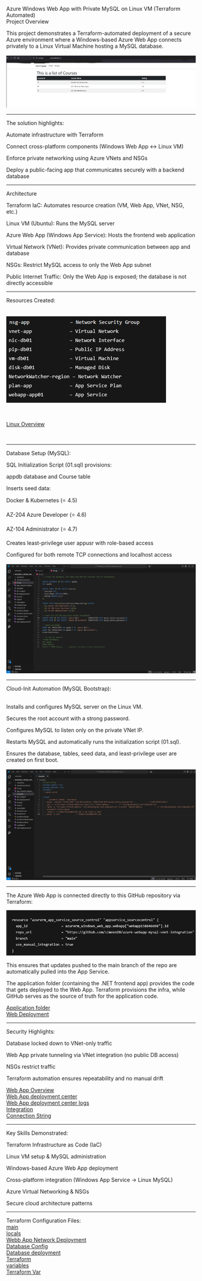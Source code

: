 Azure Windows Web App with Private MySQL on Linux VM (Terraform Automated)
<br>
Project Overview

This project demonstrates a Terraform-automated deployment of a secure Azure environment where a Windows-based Azure Web App connects privately to a Linux Virtual Machine hosting a MySQL database.
<br>
<br>
![web app domain](Learning_App_Web_App.png)

---

The solution highlights:

Automate infrastructure with Terraform

Connect cross-platform components (Windows Web App ↔ Linux VM)

Enforce private networking using Azure VNets and NSGs

Deploy a public-facing app that communicates securely with a backend database

---

Architecture

Terraform IaC: Automates resource creation (VM, Web App, VNet, NSG, etc.)

Linux VM (Ubuntu): Runs the MySQL server

Azure Web App (Windows App Service): Hosts the frontend web application

Virtual Network (VNet): Provides private communication between app and database

NSGs: Restrict MySQL access to only the Web App subnet 

Public Internet Traffic: Only the Web App is exposed; the database is not directly accessible

---

Resources Created:<br>
<br>
<br>
![All Resources](All_Resources.png)<br>

<br>

[Linux Overview](Linux_VM_Overview.png)

<br>


---

Database Setup (MySQL):

SQL Initialization Script (01.sql) provisions:

appdb database and Course table

Inserts seed data:

Docker & Kubernetes (⭐ 4.5)

AZ-204 Azure Developer (⭐ 4.6)

AZ-104 Administrator (⭐ 4.7)

Creates least-privilege user appusr with role-based access

Configured for both remote TCP connections and localhost access
<br>
<br>
![MySql](01_SQL.png)

---

Cloud-Init Automation (MySQL Bootstrap):
<br>
<br>

Installs and configures MySQL server on the Linux VM.

Secures the root account with a strong password.

Configures MySQL to listen only on the private VNet IP.

Restarts MySQL and automatically runs the initialization script (01.sql).

Ensures the database, tables, seed data, and least-privilege user are created on first boot.
<br>
<br>
![Cloud-Init Automation](cloudinit.png)

---

The Azure Web App is connected directly to this GitHub repository via Terraform:
<br>

![Github](Github_azure_webapp_mysql_vnet_integration.png)

This ensures that updates pushed to the main branch of the repo are automatically pulled into the App Service.

The application folder (containing the .NET frontend app) provides the code that gets deployed to the Web App. Terraform provisions the infra, while GitHub serves as the source of truth for the application code.
<br>

[Application folder](learningapp)
<br>
[Web Deployment](web_deployment_tf.png)

---

Security Highlights:

Database locked down to VNet-only traffic

Web App private tunneling via VNet integration (no public DB access)

NSGs restrict traffic 

Terraform automation ensures repeatability and no manual drift
<br>

[Web App Overview ](Webapp_Resource_Overview.png)<br>
[Web App deployment center](webapp_Deployment_center.png)<br>
[Web App deployment center logs](webapp_Deployment_Center_logs.png)<br>
[Integration](Webapp_Resource_Networking_Virtual_Network_Integration.png)<br>
[Connection String](Webapp_Resource_Environment_Variables.png)<br>

---

Key Skills Demonstrated:

Terraform Infrastructure as Code (IaC)

Linux VM setup & MySQL administration

Windows-based Azure Web App deployment

Cross-platform integration (Windows App Service → Linux MySQL)

Azure Virtual Networking & NSGs

Secure cloud architecture patterns

---
Terraform Configuration Files:
<br>
[main](main_tf.png)<br>
[locals](locals_tf.png)<br>
[Webb App Network Deployment](APP_Network_Deployment_tf.png)<br>
[Database Config](db_Config_tf.png)<br>
[Database deployment](db_deployment_tf.png)<br>
[Terraform](Terraform_tf.png)<br>
[variables](variables_tf.png)<br>
[Terraform Var](Terraform_tf_vars.png)<br>

